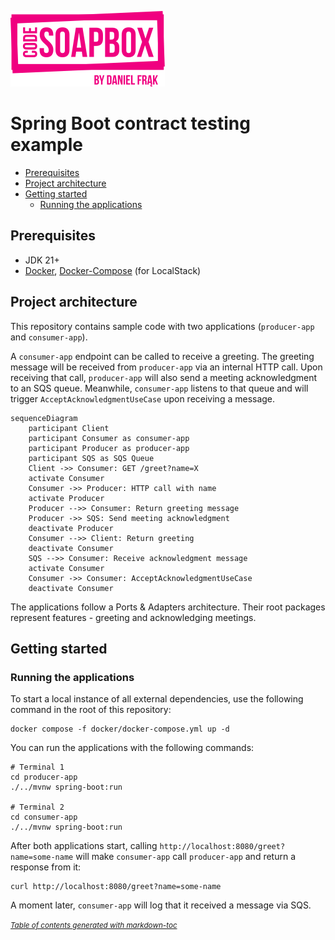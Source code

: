[![Code Soapbox Logo](readme-images/codesoapbox_logo.svg)](https://codesoapbox.dev/)

# Spring Boot contract testing example

- [Prerequisites](#prerequisites)
- [Project architecture](#project-architecture)
- [Getting started](#getting-started)
    * [Running the applications](#running-the-applications)

## Prerequisites

- JDK 21+
- [Docker](https://docs.docker.com/get-docker/),
  [Docker-Compose](https://docs.docker.com/compose/install/) (for LocalStack)

## Project architecture

This repository contains sample code with two applications (`producer-app` and `consumer-app`).

A `consumer-app` endpoint can be called to receive a greeting. The greeting message will be received from `producer-app`
via an internal HTTP call. Upon receiving that call, `producer-app` will also send a meeting acknowledgment to an SQS
queue. Meanwhile, `consumer-app` listens to that queue and will trigger `AcceptAcknowledgmentUseCase` upon receiving
a message.

```mermaid
sequenceDiagram
    participant Client
    participant Consumer as consumer-app
    participant Producer as producer-app
    participant SQS as SQS Queue
    Client ->> Consumer: GET /greet?name=X
    activate Consumer
    Consumer ->> Producer: HTTP call with name
    activate Producer
    Producer -->> Consumer: Return greeting message
    Producer ->> SQS: Send meeting acknowledgment
    deactivate Producer
    Consumer -->> Client: Return greeting
    deactivate Consumer
    SQS -->> Consumer: Receive acknowledgment message
    activate Consumer
    Consumer ->> Consumer: AcceptAcknowledgmentUseCase
    deactivate Consumer
```

The applications follow a Ports & Adapters architecture.
Their root packages represent features - greeting and acknowledging meetings.

## Getting started

### Running the applications

To start a local instance of all external dependencies, use the following command in the root of this repository:

```shell
docker compose -f docker/docker-compose.yml up -d
```

You can run the applications with the following commands:

```shell
# Terminal 1
cd producer-app
./../mvnw spring-boot:run

# Terminal 2
cd consumer-app
./../mvnw spring-boot:run
```

After both applications start, calling `http://localhost:8080/greet?name=some-name`
will make `consumer-app` call `producer-app` and return a response from it:

```shell
curl http://localhost:8080/greet?name=some-name
```

A moment later, `consumer-app` will log that it received a message via SQS.

<small><i><a href='http://ecotrust-canada.github.io/markdown-toc/'>Table of contents generated with
markdown-toc</a></i></small>